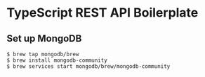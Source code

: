 # TypeScript REST API Boilerplate

## Set up MongoDB

```
$ brew tap mongodb/brew
$ brew install mongodb-community
$ brew services start mongodb/brew/mongodb-community
```
